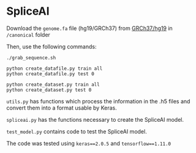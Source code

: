 # SpliceAI
Download the ```genome.fa``` file (hg19/GRCh37) from [GRCh37/hg19](http://hgdownload.cse.ucsc.edu/goldenPath/hg19/bigZips/hg19.fa.gz) in ```/canonical``` folder

Then, use the following commands:

```
./grab_sequence.sh

python create_datafile.py train all
python create_datafile.py test 0

python create_dataset.py train all
python create_dataset.py test 0

``` 
```utils.py``` has functions which process the information in the .h5 files and convert them into a format usable by Keras.   

```spliceai.py``` has the functions necessary to create the SpliceAI model.   

```test_model.py``` contains code to test the SpliceAI model.  

The code was tested using ```keras==2.0.5``` and ```tensorflow==1.11.0```
